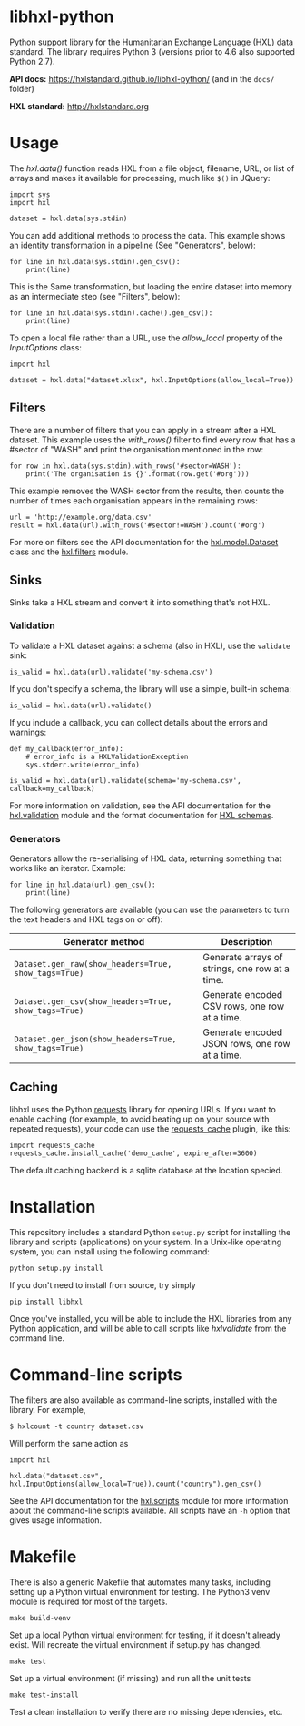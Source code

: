 libhxl-python
=============

Python support library for the Humanitarian Exchange Language (HXL)
data standard.  The library requires Python 3 (versions prior to 4.6
also supported Python 2.7).

**API docs:** https://hxlstandard.github.io/libhxl-python/ (and in the ``docs/`` folder)

**HXL standard:** http://hxlstandard.org

# Usage

The _hxl.data()_ function reads HXL from a file object, filename, URL,
or list of arrays and makes it available for processing, much like
``$()`` in JQuery:

```
import sys
import hxl

dataset = hxl.data(sys.stdin)
```

You can add additional methods to process the data.  This example
shows an identity transformation in a pipeline (See "Generators",
below):

```
for line in hxl.data(sys.stdin).gen_csv():
    print(line)
```

This is the Same transformation, but loading the entire dataset into
memory as an intermediate step (see "Filters", below):

```
for line in hxl.data(sys.stdin).cache().gen_csv():
    print(line)
```

To open a local file rather than a URL, use the _allow_local_ property
of the _InputOptions_ class:

```
import hxl

dataset = hxl.data("dataset.xlsx", hxl.InputOptions(allow_local=True))
```


## Filters

There are a number of filters that you can apply in a stream after a
HXL dataset.  This example uses the _with_rows()_ filter to find every
row that has a #sector of "WASH" and print the organisation mentioned
in the row:

```
for row in hxl.data(sys.stdin).with_rows('#sector=WASH'):
    print('The organisation is {}'.format(row.get('#org')))
```

This example removes the WASH sector from the results, then counts the
number of times each organisation appears in the remaining rows:

```
url = 'http://example.org/data.csv'
result = hxl.data(url).with_rows('#sector!=WASH').count('#org')
```

For more on filters see the API documentation for the
[hxl.model.Dataset](https://hxlstandard.github.io/libhxl-python/model.html#hxl.model.Dataset)
class and the
[hxl.filters](https://hxlstandard.github.io/libhxl-python/filters.html)
module.

## Sinks

Sinks take a HXL stream and convert it into something that's not HXL.

### Validation

To validate a HXL dataset against a schema (also in HXL), use the ``validate`` sink:

```
is_valid = hxl.data(url).validate('my-schema.csv')
```

If you don't specify a schema, the library will use a simple, built-in schema:

```
is_valid = hxl.data(url).validate()
```

If you include a callback, you can collect details about the errors and warnings:

```
def my_callback(error_info):
    # error_info is a HXLValidationException
    sys.stderr.write(error_info)

is_valid = hxl.data(url).validate(schema='my-schema.csv', callback=my_callback)
```

For more information on validation, see the API documentation for the
[hxl.validation](https://hxlstandard.github.io/libhxl-python/validation.html)
module and the format documentation for [HXL
schemas](https://github.com/HXLStandard/hxl-proxy/wiki/HXL-schemas).


### Generators

Generators allow the re-serialising of HXL data, returning something that works like an iterator.  Example:

```
for line in hxl.data(url).gen_csv():
    print(line)
```

The following generators are available (you can use the parameters to turn the text headers and HXL tags on or off):

<table>
  <thead>
    <th>Generator method</th>
    <th>Description</th>
  </thead>
  <tbody>
    <tr>
      <td><code>Dataset.gen_raw(show_headers=True, show_tags=True)</code></td>
      <td>Generate arrays of strings, one row at a time.</td>
    </tr>
    <tr>
      <td><code>Dataset.gen_csv(show_headers=True, show_tags=True)</code></td>
      <td>Generate encoded CSV rows, one row at a time.</td>
    </tr>
    <tr>
      <td><code>Dataset.gen_json(show_headers=True, show_tags=True)</code></td>
      <td>Generate encoded JSON rows, one row at a time.</td>
    </tr>
  </tbody>
</table>


## Caching

libhxl uses the Python
[requests](http://docs.python-requests.org/en/master/) library for
opening URLs. If you want to enable caching (for example, to avoid
beating up on your source with repeated requests), your code can use
the [requests_cache](https://pypi.python.org/pypi/requests-cache)
plugin, like this:

    import requests_cache
    requests_cache.install_cache('demo_cache', expire_after=3600)

The default caching backend is a sqlite database at the location specied.


# Installation

This repository includes a standard Python `setup.py` script for
installing the library and scripts (applications) on your system. In a
Unix-like operating system, you can install using the following
command:

```
python setup.py install
```

If you don't need to install from source, try simply

```
pip install libhxl
```

Once you've installed, you will be able to include the HXL libraries
from any Python application, and will be able to call scripts like
_hxlvalidate_ from the command line.


# Command-line scripts

The filters are also available as command-line scripts, installed with
the library. For example,

```
$ hxlcount -t country dataset.csv
```

Will perform the same action as

```
import hxl

hxl.data("dataset.csv", hxl.InputOptions(allow_local=True)).count("country").gen_csv()
```

See the API documentation for the
[hxl.scripts](https://hxlstandard.github.io/libhxl-python/scripts.html)
module for more information about the command-line scripts
available. All scripts have an ``-h`` option that gives usage
information.


# Makefile

There is also a generic Makefile that automates many tasks, including
setting up a Python virtual environment for testing. The Python3 venv
module is required for most of the targets.


```
make build-venv
```

Set up a local Python virtual environment for testing, if it doesn't
already exist. Will recreate the virtual environment if setup.py has
changed.

```
make test
```

Set up a virtual environment (if missing) and run all the unit tests

```
make test-install
```

Test a clean installation to verify there are no missing dependencies,
etc.
